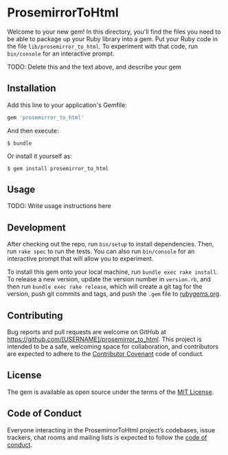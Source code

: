 # ProsemirrorToHtml

Welcome to your new gem! In this directory, you'll find the files you need to be able to package up your Ruby library into a gem. Put your Ruby code in the file `lib/prosemirror_to_html`. To experiment with that code, run `bin/console` for an interactive prompt.

TODO: Delete this and the text above, and describe your gem

## Installation

Add this line to your application's Gemfile:

```ruby
gem 'prosemirror_to_html'
```

And then execute:

    $ bundle

Or install it yourself as:

    $ gem install prosemirror_to_html

## Usage

TODO: Write usage instructions here

## Development

After checking out the repo, run `bin/setup` to install dependencies. Then, run `rake spec` to run the tests. You can also run `bin/console` for an interactive prompt that will allow you to experiment.

To install this gem onto your local machine, run `bundle exec rake install`. To release a new version, update the version number in `version.rb`, and then run `bundle exec rake release`, which will create a git tag for the version, push git commits and tags, and push the `.gem` file to [rubygems.org](https://rubygems.org).

## Contributing

Bug reports and pull requests are welcome on GitHub at https://github.com/[USERNAME]/prosemirror_to_html. This project is intended to be a safe, welcoming space for collaboration, and contributors are expected to adhere to the [Contributor Covenant](http://contributor-covenant.org) code of conduct.

## License

The gem is available as open source under the terms of the [MIT License](https://opensource.org/licenses/MIT).

## Code of Conduct

Everyone interacting in the ProsemirrorToHtml project’s codebases, issue trackers, chat rooms and mailing lists is expected to follow the [code of conduct](https://github.com/[USERNAME]/prosemirror_to_html/blob/master/CODE_OF_CONDUCT.md).
